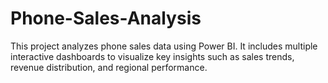 # Phone-Sales-Analysis
This project analyzes phone sales data using Power BI. It includes multiple interactive dashboards to visualize key insights such as sales trends, revenue distribution, and regional performance.
